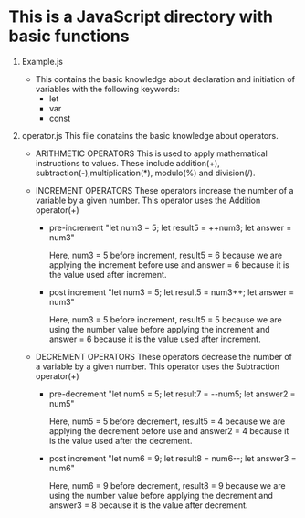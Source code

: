 # This is a JavaScript directory with basic functions

1. Example.js
   - This contains the basic knowledge about declaration and initiation of variables with the following keywords:
      - let
      - var
      - const

2. operator.js
   This file conatains the basic knowledge about operators.

   - ARITHMETIC OPERATORS
   This is used to apply mathematical instructions to values.
   These include addition(+), subtraction(-),multiplication(*), modulo(%) and division(/).

   - INCREMENT OPERATORS
   These operators increase the number of a variable by a given number. This operator uses the Addition operator(+)
     - pre-increment
       "let num3 = 5;
        let result5 = ++num3;
        let answer = num3"

        Here, num3 = 5 before increment, result5 = 6 because we are applying the increment before use and answer = 6 because it is the value used after increment.

     - post increment
       "let num3 = 5;
        let result5 = num3++;
        let answer = num3"

        Here, num3 = 5 before increment, result5 = 5 because we are using the number value before applying the increment and answer = 6 because it is the value used after increment.

   - DECREMENT OPERATORS
   These operators decrease the number of a variable by a given number. This operator uses the Subtraction operator(+)
     - pre-decrement
       "let num5 = 5;
        let result7 = --num5;
        let answer2 = num5"

        Here, num5 = 5 before decrement, result5 = 4 because we are applying the decrement before use and answer2 = 4 because it is the value used after the decrement.

     - post increment
       "let num6 = 9;
        let result8 = num6--;
        let answer3 = num6"

        Here, num6 = 9 before decrement, result8 = 9 because we are using the number value before applying the decrement and answer3 = 8 because it is the value after decrement.
